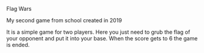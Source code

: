  Flag Wars
 
 My second game from school created in 2019
 
 It is a simple game for two players. Here you just need to grub the flag of your opponent and put it into your base. When the score gets to 6 the game is ended.
